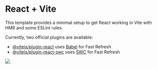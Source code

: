 # React + Vite

This template provides a minimal setup to get React working in Vite with HMR and some ESLint rules.

Currently, two official plugins are available:

- [@vitejs/plugin-react](https://github.com/vitejs/vite-plugin-react/blob/main/packages/plugin-react/README.md) uses [Babel](https://babeljs.io/) for Fast Refresh
- [@vitejs/plugin-react-swc](https://github.com/vitejs/vite-plugin-react-swc) uses [SWC](https://swc.rs/) for Fast Refresh



![]([https://github.com/Your_Repository_Name/Your_GIF_Name.gif](https://github.com/MikiyasMebrate/lmis-clone-react/blob/main/Screen%20Recording%202024-08-14%20at%208.28.19%20PM.gif))
